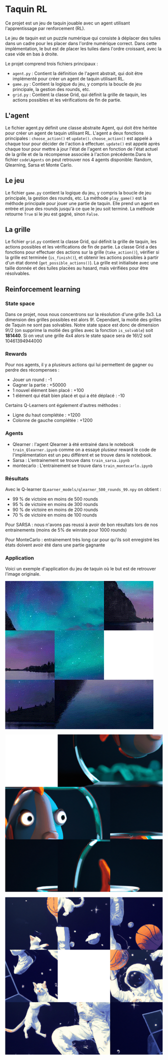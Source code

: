 # Taquin RL
Ce projet est un jeu de taquin jouable avec un agent utilisant l'apprentissage par renforcement (RL).

Le jeu de taquin est un puzzle numérique qui consiste à déplacer des tuiles dans un cadre pour les placer dans l'ordre numérique correct. Dans cette implémentation, le but est de placer les tuiles dans l'ordre croissant, avec la case vide en bas à droite.

Le projet comprend trois fichiers principaux :

+ `agent.py` : Contient la définition de l'agent abstrait, qui doit être implémenté pour créer un agent de taquin utilisant RL.
+ `game.py` : Contient la logique du jeu, y compris la boucle de jeu principale, la gestion des rounds, etc.
+ `grid.py` : Contient la classe Grid, qui définit la grille de taquin, les actions possibles et les vérifications de fin de partie.

## L'agent
Le fichier agent.py définit une classe abstraite Agent, qui doit être héritée pour créer un agent de taquin utilisant RL. L'agent a deux fonctions principales : `choose_action()` et `update()`. `choose_action()` est appelé à chaque tour pour décider de l'action à effectuer. `update()` est appelé après chaque tour pour mettre à jour l'état de l'agent en fonction de l'état actuel de la grille et de la récompense associée à l'action précédente.Dans le fichier `code\Agents` on peut retrouver nos 4 agents disponible: Random, Qlearning, Sarsa et Monte Carlo.

## Le jeu
Le fichier `game.py` contient la logique du jeu, y compris la boucle de jeu principale, la gestion des rounds, etc. La méthode `play_game()` est la méthode principale pour jouer une partie de taquin. Elle prend un agent en entrée et joue des rounds jusqu'à ce que le jeu soit terminé. La méthode retourne `True` si le jeu est gagné, sinon `False`.

## La grille
Le fichier `grid.py` contient la classe Grid, qui définit la grille de taquin, les actions possibles et les vérifications de fin de partie. La classe Grid a des fonctions pour effectuer des actions sur la grille (`take_action()`), vérifier si la grille est terminée (`is_finish()`), et obtenir les actions possibles à partir d'un état donné (`get_possible_actions()`). La grille est initialisée avec une taille donnée et des tuiles placées au hasard, mais vérifiées pour être résolvables.

## Reinforcement learning

### State space

Dans ce projet, nous nous concentrons sur la résolution d'une grille 3x3. La dimension des grilles possibles est alors 9!. Cependant, la moitié des grilles de Taquin ne sont pas solvables.
Notre state space est donc de dimension 9!/2 (on supprime la moitié des grilles avec la fonction `is_solvable`) soit **181440**. Si on veut une grille 4x4 alors le state space sera de 16!/2 soit 10461394944000

### Rewards

Pour nos agents, il y a plusieurs actions qui lui permettent de gagner ou perdre des récompenses :

+ Jouer un round : -1
+ Gagner la partie : +50000
+ 1 nouvel élément bien placé : +100
+ 1 élément qui était bien placé et qui a été déplacé : -10

Certains Q-Learners ont également d'autres méthodes :
+ Ligne du haut complétée : +1200
+ Colonne de gauche complétée : +1200

### Agents

+ Qlearner : l'agent Qlearner à été entrainé dans le notebook `train_Qlearner.ipynb` comme on a essayé plusieur reward le code de l'implémentation est un peu différent et se trouve dans le notebook.
+ Sarsa : L'entrainement se trouve dans `train_sarsa.ipynb`
+ montecarlo : L'entrainement se trouve dans `train_montecarlo.ipynb`

### Résultats 

Avec le Q-learner `QLearner_models/qlearner_500_rounds_99.npy` on obtient :
+ 99 % de victoire en moins de 500 rounds
+ 95 % de victoire en moins de 300 rounds
+ 90 % de victoire en moins de 200 rounds
+ 70 % de victoire en moins de 100 rounds

Pour SARSA : nous n'avons pas reussi à avoir de bon résultats lors de nos entrainements (moins de 5% de winrate pour 1000 rounds)

Pour MonteCarlo : entrainement  très long car pour qu'ils soit enregistré les états doivent avoir été dans une partie gagnante

### Application

Voici un exemple d'application du jeu de taquin où le but est de retrouver l'image originale.

![](https://github.com/tiroumalaifreddy/taquin/blob/dev/gif/taquin.gif)

![](https://github.com/tiroumalaifreddy/taquin/blob/dev/gif/taquin2.gif)

![](https://github.com/tiroumalaifreddy/taquin/blob/dev/gif/taquin3.gif)
